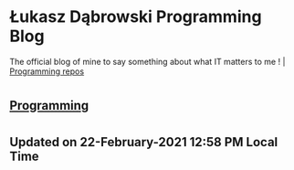 # Łukasz Dąbrowski Programming Blog
The official blog of mine to say something about what IT matters to me ! | [Programming repos](https://github.com/C4B-Solutions-Lab?tab=repositories "All my programming repos.")

#

## [Programming](/programming/Programming.md#all-the-latest-about-my-programming-activities "Go to details covering my programming activities.")

#

## Updated on 22-February-2021 12:58 PM Local Time
